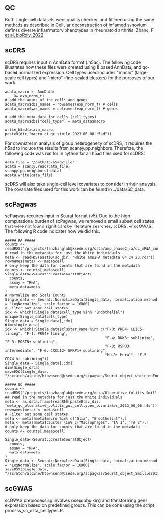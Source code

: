 ## QC
Both single-cell datasets were quality checked and filtered using the same methods as described in [Cellular deconstruction of inflamed synovium defines diverse inflammatory phenotypes in rheumatoid arthritis. Zhang, F et al. bioRxiv. 2022](https://www.biorxiv.org/content/10.1101/2022.02.25.481990v1)

## scDRS
scDRS requires input in AnnData format (.h5ad). The following code illustrates how these files were created using R based AnnData, and qc-based normalized expression. Cell types used included "macro" (large-scale cell types) and "micro" (fine-scaled clusters) for the purposes of our work.

```
adata_macro <- AnnData(
    X= exp_norm_t)
# add the anems of the cells and genes
adata_macro$obs_names = rownames(exp_norm_t) # cells
adata_macro$var_names = colnames(exp_norm_t) # genes

# add the meta data for cells (cell types)
adata_macro$obs["cell_type"] = meta_data$macro

write_h5ad(adata_macro, paste0(dir,"macro_ct_qc_simile_2023_06_08.h5ad"))
```

For downstream analysis of group heterogeneity of scDRS, it requires the h5ad to include the results from scanpy.pp.neighbors. Therefore, the following code was run for in python for all h5ad files used for scDRS:

```
data_file = "/path/to/h5ad/file"
adata = scanpy.read(data_file)
scanpy.pp.neighbors(adata)
adata.write(data_file)
```
scDRS will also take single-cell level covariates to consider in their analysis. The covariate files used for this work can be found in ../data/SC_data.

## scPagwas
scPagwas requires input in Seurat format (v5). Due to the high computational burden of scPagwas, we removed a small subset cell states that were not found significant by literature searches, scDRS, or scGWAS. The following R code indicates how we did this.
```
##### RA #####
counts <- readRDS("/projects/fanzhanglab@xsede.org/data/amp_phase2_ra/qc_mRNA_count_matrix.rds")
# read in the metadata for just the White individuals
meta <- readRDS(paste0(sc_dir, "white_amp2RA_metadata_04_24_23.rds"))
rownames(meta) <- meta$cell
# only keep the data for counts that are found in the metadata
counts <- counts[,meta$cell]
Single_data<-Seurat::CreateSeuratObject(
  counts,
  assay = "RNA",
  meta.data=meta
)
# Normalize and Scale Counts
Single_data <- Seurat::NormalizeData(Single_data, normalization.method = "LogNormalize", scale.factor = 10000)
# Filter out some cell states
idx <- which(!Single_data$cell_type %in% "Endothelial")
unique(Single_data$cell_type)
Single_data = Single_data[,idx]
dim(Single_data)
idx <- which(!Single_data$cluster_name %in% c("F-0: PRG4+ CLIC5+ lining", "F-1: PRG4+ lining", 
                                              "F-4: DKK3+ sublining", "F-3: POSTN+ sublining", 
                                              "F-8: RSPO3+ intermediate", "F-6: CXCL12+ SFRP1+ sublining", 
                                              "Mu-0: Mural", "F-5: CD74-hi sublining"))
Single_data = Single_data[,idx]
dim(Single_data)
saveRDS(Single_data, "/scratch/alpine/htownsend@xsede.org/scpagwas/Seurat_object_white_noEndFib_amp2RA_10.18.24.rds")

##### UC #####
counts <- readRDS("/projects/fanzhanglab@xsede.org/data/Ulcerative_Colitis_Smillie_2019/count_qc_ulcerative_colitis_gut.rds")
## read in the metadata for just the White individuals
meta <- as.data.frame(readRDS(paste0(sc_dir, "meta_qc_ulcerative_colitis_gut_celltypes_covariates_2023_06_08.rds")))
rownames(meta) <- meta$cell
# Filter out some cell states
meta <- meta[!meta$macro %in% c("Glia", "Endothelial"),]
meta <- meta[!meta$cluster %in% c("Macrophages", "TA 1", "TA 2"),]
# only keep the data for counts that are found in the metadata
counts <- counts[,meta$cell]

Single_data<-Seurat::CreateSeuratObject(
  counts,
  assay = "RNA",
  meta.data=meta
)
Single_data <- Seurat::NormalizeData(Single_data, normalization.method = "LogNormalize", scale.factor = 10000)
saveRDS(Single_data, "/scratch/alpine/htownsend@xsede.org/scpagwas/Seurat_object_Smillie2017_10.22.24.rds")
```

## scGWAS
scGWAS preprocessing involves pseudobulking and transforming gene expression based on predefined groups. This can be done using the script process_sc_data_celltypes.R.
